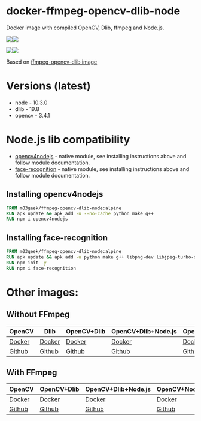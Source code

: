 # docker-ffmpeg-opencv-dlib-node

Docker image with compiled OpenCV, Dlib, ffmpeg and Node.js.

[![](https://images.microbadger.com/badges/version/m03geek/ffmpeg-opencv-dlib-node:alpine.svg)](https://microbadger.com/images/m03geek/ffmpeg-opencv-dlib-node:alpine "version")[![](https://images.microbadger.com/badges/image/m03geek/ffmpeg-opencv-dlib-node:alpine.svg)](https://microbadger.com/images/m03geek/ffmpeg-opencv-dlib-node:alpine "layers")

[![](https://images.microbadger.com/badges/version/m03geek/ffmpeg-opencv-dlib-node:stretch.svg)](https://microbadger.com/images/m03geek/ffmpeg-opencv-dlib-node:stretch "version")[![](https://images.microbadger.com/badges/image/m03geek/ffmpeg-opencv-dlib-node:stretch.svg)](https://microbadger.com/images/m03geek/ffmpeg-opencv-dlib-node:stretch "layers")

Based on [ffmpeg-opencv-dlib image](https://hub.docker.com/r/m03geek/ffmpeg-opencv-dlib/)

# Versions (latest)

* node - 10.3.0
* dlib - 19.8
* opencv - 3.4.1

# Node.js lib compatibility

* [opencv4nodejs](https://www.npmjs.com/package/opencv4nodejs) - native module, see installing instructions above and follow module documentation.
* [face-recognition](https://www.npmjs.com/package/face-recognition) - native module, see installing instructions above and follow module documentation.

## Installing opencv4nodejs

```Dockerfile
FROM m03geek/ffmpeg-opencv-dlib-node:alpine
RUN apk update && apk add -u --no-cache python make g++
RUN npm i opencv4nodejs
```

## Installing face-recognition

```Dockerfile
FROM m03geek/ffmpeg-opencv-dlib-node:alpine
RUN apk update && apk add -u python make g++ libpng-dev libjpeg-turbo-dev giflib-dev libx11-dev
RUN npm init -y
RUN npm i face-recognition
```

# Other images:

## Without FFmpeg

| OpenCV | Dlib | OpenCV+Dlib | OpenCV+Dlib+Node.js | OpenCV+Node.js | Dlib+Node.js |
|-|-|-|-|-|-|
| [Docker](https://hub.docker.com/r/m03geek/opencv/) | [Docker](https://hub.docker.com/r/m03geek/dlib/) | [Docker](https://hub.docker.com/r/m03geek/opencv-dlib/) | [Docker](https://hub.docker.com/r/m03geek/opencv-dlib-node/) | [Docker](https://hub.docker.com/r/m03geek/opencv-node/) | [Docker](https://hub.docker.com/r/m03geek/dlib-node/) |
| [Github](https://github.com/SkeLLLa/docker-opencv) | [Github](https://github.com/SkeLLLa/docker-dlib) | [Github](https://github.com/SkeLLLa/docker-opencv-dlib) | [Github](https://github.com/SkeLLLa/docker-opencv-dlib-node) | [Github](https://github.com/SkeLLLa/docker-opencv-node) | [Github](https://github.com/SkeLLLa/docker-dlib-node) |

## With FFmpeg

| OpenCV | OpenCV+Dlib | OpenCV+Dlib+Node.js | OpenCV+Node.js |
|-|-|-|-|
| [Docker](https://hub.docker.com/r/m03geek/ffmpeg-opencv/) | [Docker](https://hub.docker.com/r/m03geek/ffmpeg-opencv-dlib/) | [Docker](https://hub.docker.com/r/m03geek/ffmpeg-opencv-dlib-node/) | [Docker](https://hub.docker.com/r/m03geek/ffmpeg-opencv-dlib-node/) |
| [Github](https://github.com/SkeLLLa/docker-ffmpeg-opencv) | [Github](https://github.com/SkeLLLa/docker-ffmpeg-opencv) | [Github](https://github.com/SkeLLLa/docker-ffmpeg-opencv-dlib-node) | [Github](https://github.com/SkeLLLa/docker-ffmpeg-opencv-node) |